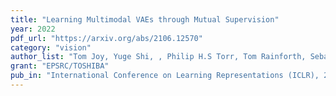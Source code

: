 ```yaml
---
title: "Learning Multimodal VAEs through Mutual Supervision"
year: 2022
pdf_url: "https://arxiv.org/abs/2106.12570"
category: "vision"
author_list: "Tom Joy, Yuge Shi, , Philip H.S Torr, Tom Rainforth, Sebastian Schmon, Siddharth N"
grant: "EPSRC/TOSHIBA"
pub_in: "International Conference on Learning Representations (ICLR), 2022"
---
```


